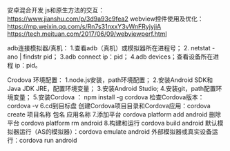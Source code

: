  
安卓混合开发 js和原生方法的交互：
https://www.jianshu.com/p/3d9a93c9fea2
webview控件使用及优化：
https://mp.weixin.qq.com/s/Rn7s31nxxY3vWnFRyjyjiA
https://tech.meituan.com/2017/06/09/webviewperf.html

adb连接模拟器/真机：
1.查看adb（真机）或模拟器所在进程号；
2. netstat -ano | findstr pid；
3.adb connect ip：pid；
4.adb devices；查看设备所在进程 ip：pid。

Crodova 环境配置：
1.node.js安装，path环境配置；
2.安装Android SDK和Java JDK JRE，配置环境变量；
3.安装Android Studio;
4.安装git，path配置环境变量；
5.安装Cordova ： npm install -g cordova
  检查Cordova版本：cordova -v
6.cd到目标盘 创建Cordova项目目录和Cordova应用：cordova create 项目名称 包名 应用名称
7.添加平台 cordova platform add android 
  删除平台 cordova platform rm android
8.构建和运行 cordova build android
 默认模拟器运行（AS的模拟器）：cordova emulate android
 外部模拟器或真实设备运行：cordova run android
 
